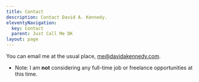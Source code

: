```yaml
---
title: Contact
description: Contact David A. Kennedy.
eleventyNavigation:
  key: Contact
  parent: Just Call Me DK
layout: page
---
```


You can email me at the usual place, <me@davidakennedy.com>.

- Note: I am **not** considering any full-time job or freelance opportunities at this time.
